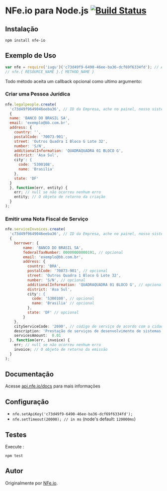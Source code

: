 # NFe.io para Node.js [![Build Status](https://travis-ci.org/nfeio/nfe-node.png?branch=master)](https://travis-ci.org/nfeio/nfe-node)

## Instalação

`npm install nfe-io`

## Exemplo de Uso
```js
var nfe = require('iugu')('c73d49f9-6490-46ee-ba36-dcf69f6334fd'); // Ache sua chave API no Painel
// nfe.{ RESOURCE_NAME }.{ METHOD_NAME }
```
Todo método aceita um callback opcional como ultimo argumento:

### Criar uma Pessoa Jurídica
```js
nfe.legalpeople.create(
  'c73d49f9649046eeba36', // ID da Empresa, ache no painel, nosso sistema é multi empresas :)
  {
  name: 'BANCO DO BRASIL SA',
  email: 'exemplo@bb.com.br',
  address: {
    country: '',
    postalCode: '70073-901',
    street: 'Outros Quadra 1 Bloco G Lote 32',
    number: 'S/N',
    additionalInformation: 'QUADRAQUADRA 01 BLOCO G',
    district: 'Asa Sul',
    city': {
      code: '5300108',
      name: 'Brasilia'
    },
    state: 'DF'
  }
  }, function(err, entity) {
    err; // null se não ocorreu nenhum erro
    entity; // O objeto de retorno da criação
  }
);
```

### Emitir uma Nota Fiscal de Serviço
```js
nfe.serviceInvoices.create(
  'c73d49f9649046eeba36', // ID da Empresa, ache no painel, nosso sistema é multi empresas :)
  {  
    borrower: {
        name: 'BANCO DO BRASIL SA',
        federalTaxNumber: 00000000000191, // opcional
        email: 'exemplo@bb.com.br',
        address: {
          country: 'BRA',
          postalCode: '70073-901', // opcional 
          street: 'Outros Quadra 1 Bloco G Lote 32',
          number: 'S/N', // opcional 
          additionalInformation: 'QUADRAQUADRA 01 BLOCO G', // opcional
          district: 'Asa Sul',
          city': {
            code: '5300108', // opcional
            name: 'Brasilia' // opcional 
          },
          state: 'DF' // opcional
        }
    },
    cityServiceCode: '2690', // código de serviço de acordo com a cidade
    description: 'Prestação de serviços de desenvolvimento de sistemas.',
    servicesAmount:  0.01
  }, function(err, invoice) {    
    err; // null se não ocorreu nenhum erro
    invoice; // O objeto de retorno da emissão    
  }
);
```

## Documentação
Acesse [api.nfe.io/docs](http://api.nfe.io/swagger) para mais informações

## Configuração

 * `nfe.setApiKey('c73d49f9-6490-46ee-ba36-dcf69f6334fd');`
 * `nfe.setTimeout(20000); // in ms` (node's default: `120000ms`)

## Testes
Execute :

`npm test`

## Autor

Originalmente por [NFe.io](https://github.com/nfeio).

